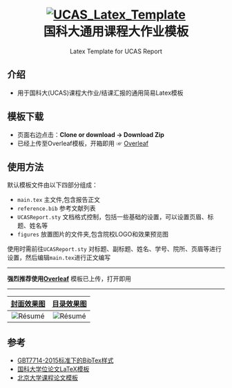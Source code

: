

<h1 align="center">
  <a href="https://github.com/jweihe/UCAS_Latex_Template">
    <img alt="UCAS_Latex_Template" src="https://github.com/jweihe/UCAS_Latex_Template/blob/main/figures/ucas_logo.png"  />
  </a>

  <br />
  国科大通用课程大作业模板

</h1>

<p align="center">
  Latex Template for UCAS Report
</p>


## 介绍
- 用于国科大(UCAS)课程大作业/结课汇报的通用简易Latex模板

## 模板下载

* 页面右边点击：**Clone or download -> Download Zip**
* 已经上传至Overleaf模板，开箱即用 ☞ [Overleaf]([https://cn.overleaf.com/](https://www.overleaf.com/latex/templates/zhong-guo-ke-xue-yuan-da-xue-ke-cheng-lun-wen-mo-ban/nphpxhhqvnds))

## 使用方法
默认模板文件由以下四部分组成：

- `main.tex` 主文件,包含报告正文
- `reference.bib` 参考文献列表
- `UCASReport.sty` 文档格式控制，包括一些基础的设置，可以设置页眉、标题、姓名等
- `figures` 放置图片的文件夹,包含院校LOGO和效果预览图

使用时需前往`UCASReport.sty` 对标题、副标题、姓名、学号、院所、页眉等进行设置，然后编辑`main.tex`进行正文编写

--------- 
 **强烈推荐使用[Overleaf]([https://cn.overleaf.com/](https://www.overleaf.com/latex/templates/zhong-guo-ke-xue-yuan-da-xue-ke-cheng-lun-wen-mo-ban/nphpxhhqvnds))**  模板已上传，打开即用

---------

|  [封面效果图](https://github.com/jweihe/UCAS_Latex_Template/blob/main/figures/ucas_report.png) |  [目录效果图](https://github.com/jweihe/UCAS_Latex_Template/blob/main/figures/index.png)| 
|:---:|:---:|
| ![Résumé](https://github.com/jweihe/UCAS_Latex_Template/blob/main/figures/ucas_report.png?raw=true) | ![Résumé](https://github.com/jweihe/UCAS_Latex_Template/blob/main/figures/index.png?raw=true)| 

## 参考

+ [GBT7714-2015标准下的BibTex样式](https://github.com/zepinglee/gbt7714-bibtex-style)
+ [国科大学位论文LaTeX模板](https://github.com/mohuangrui/ucasthesis)
+ [北京大学课程论文模板](https://www.overleaf.com/latex/templates/bei-jing-da-xue-ke-cheng-lun-wen-mo-ban/yntmqcktrzfh)

